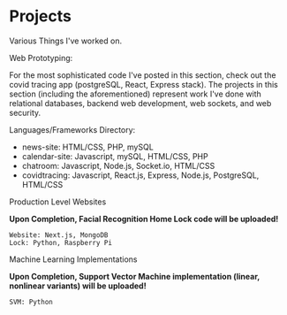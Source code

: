 # Projects
Various Things I've worked on. 

Web Prototyping:

For the most sophisticated code I've posted in this section, check out the covid tracing app (postgreSQL, React, Express stack). The projects in this section (including the aforementioned) represent work I've done with relational databases, backend web development, web sockets, and web security.

  Languages/Frameworks Directory: 
  * news-site: HTML/CSS, PHP, mySQL
  * calendar-site: Javascript, mySQL, HTML/CSS, PHP
  * chatroom: Javascript, Node.js, Socket.io, HTML/CSS
  * covidtracing: Javascript, React.js, Express, Node.js, PostgreSQL, HTML/CSS
  
Production Level Websites
  
  **Upon Completion, Facial Recognition Home Lock code will be uploaded!**
  
    Website: Next.js, MongoDB
    Lock: Python, Raspberry Pi
  
Machine Learning Implementations

  **Upon Completion, Support Vector Machine implementation (linear, nonlinear variants) will be uploaded!**
  
    SVM: Python
